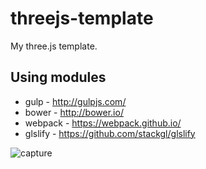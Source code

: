 threejs-template
=================

My three.js template.

## Using modules
- gulp - http://gulpjs.com/
- bower - http://bower.io/
- webpack - https://webpack.github.io/
- glslify - https://github.com/stackgl/glslify

![capture](https://raw.githubusercontent.com/mattatz/threejs-template/master/capture.gif)

